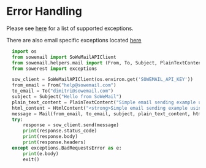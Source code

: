# Error Handling

Please see [here](https://github.com/sowemail/sowerest-python/blob/master/sowerest/exceptions.py) for a list of supported exceptions.

There are also email specific exceptions located [here](https://github.com/sowemail/sowemail-python/blob/master/sowemail/helpers/mail/exceptions.py)

```python
  import os
  from sowemail import SoWeMailAPIClient
  from sowemail.helpers.mail import (From, To, Subject, PlainTextContent, HtmlContent, Mail)
  from sowerest import exceptions

  sow_client = SoWeMailAPIClient(os.environ.get('SOWEMAIL_API_KEY'))
  from_email = From("help@sowemail.com")
  to_email = To("dimitri@sowemail.com")
  subject = Subject("Hello from SoWeMail")
  plain_text_content = PlainTextContent("Simple email sending example using python's sowerest library")
  html_content = HtmlContent("<strong>Simple email sending example using python's sowerest library</strong>")
  message = Mail(from_email, to_email, subject, plain_text_content, html_content)
  try:
      response = sow_client.send(message)
      print(response.status_code)
      print(response.body)
      print(response.headers)
  except exceptions.BadRequestsError as e:
      print(e.body)
      exit()
```
